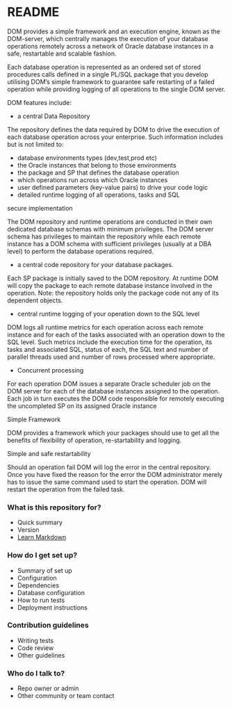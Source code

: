 # README #

DOM provides a simple framework and an execution engine, known as the DOM-server, which centrally manages the execution of your database operations remotely across a network of Oracle database instances in a safe, restartable and scalable fashion.

Each database operation is represented as an ordered set of stored procedures calls defined in a single PL/SQL package that you develop utilising DOM’s simple framework to guarantee safe restarting of a failed operation while providing logging of all operations to the single DOM server.

DOM features include:

* a central Data Repository

The repository defines the data required by DOM to drive the execution of each database operation across your enterprise. Such information includes but is not limited to:

  - database environments types (dev,test,prod etc)
  - the Oracle instances that belong to those environments
  - the package and SP that defines the database operation
  - which operations run across which Oracle instances
  - user defined parameters (key-value pairs) to drive your code logic 
  - detailed runtime logging of all operations, tasks and SQL

 secure implementation

The DOM repository and runtime operations are conducted in their own dedicated database schemas with minimum privileges. The DOM server schema has privileges to maintain the repository while each remote instance has a DOM schema with sufficient privileges (usually at a DBA level) to perform the database operations required.

* a central code repository for your database packages.

Each SP package is initially saved to the DOM repository.  At runtime DOM will copy the package to each remote database instance involved in the operation. Note: the repository holds only the package code not any of its dependent objects.

* central runtime logging of your operation down to the SQL level

DOM logs all runtime metrics for each operation across each remote instance and for each of the tasks associated with an operation down to the SQL level.  Such metrics include the execution time for the operation, its tasks and associated SQL, status of each, the SQL text and number of parallel threads used and number of rows processed where appropriate.

* Concurrent processing

For each operation DOM issues a separate Oracle scheduler job on the DOM server for each of the database instances assigned to the operation.  Each job in turn executes the DOM code responsible for remotely executing the uncompleted SP on its assigned Oracle instance


Simple Framework 

DOM provides a framework which your packages should use to get all the benefits of flexibility of operation, re-startability and logging.  

Simple and safe restartability

Should an operation fail DOM will log the error in the central repository. Once you have fixed the reason for the error the DOM administrator merely has to issue the same command used to start the operation.  DOM will restart the operation from the failed task. 

### What is this repository for? ###

* Quick summary
* Version
* [Learn Markdown](https://bitbucket.org/tutorials/markdowndemo)

### How do I get set up? ###

* Summary of set up
* Configuration
* Dependencies
* Database configuration
* How to run tests
* Deployment instructions

### Contribution guidelines ###

* Writing tests
* Code review
* Other guidelines

### Who do I talk to? ###

* Repo owner or admin
* Other community or team contact
